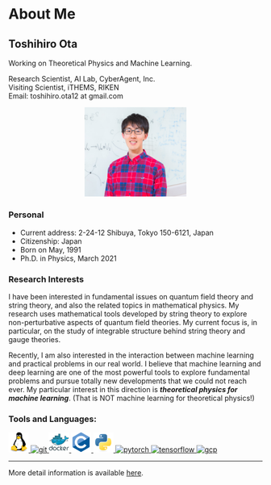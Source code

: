 # About Me

## Toshihiro Ota

Working on Theoretical Physics and Machine Learning.

Research Scientist, AI Lab, CyberAgent, Inc.<br> Visiting Scientist, iTHEMS, RIKEN<br> Email: toshihiro.ota12 at gmail.com<br>

<p align="center">
  <img src="./photo.jpg" width='40%'>
</p>

<!-- comment
  @import "./photo.jpg" {width='40%' title='photo'}
-->

### Personal

- Current address: 2-24-12 Shibuya, Tokyo 150-6121, Japan
- Citizenship: Japan
- Born on May, 1991
- Ph.D. in Physics, March 2021

### Research Interests

I have been interested in fundamental issues on quantum field theory and string theory, and also the related topics in mathematical physics. My research uses mathematical tools developed by string theory to explore non-perturbative aspects of quantum field theories. My current focus is, in particular, on the study of integrable structure behind string theory and gauge theories.

Recently, I am also interested in the interaction between machine learning and practical problems in our real world. I believe that machine learning and deep learning are one of the most powerful tools to explore fundamental problems and pursue totally new developments that we could not reach ever. My particular interest in this direction is ***theoretical physics for machine learning***. (That is NOT machine learning for theoretical physics!)

### Tools and Languages:

<p align="left">
  <a href="https://www.linux.org/" target="_blank" rel="noreferrer"> <img src="https://raw.githubusercontent.com/devicons/devicon/master/icons/linux/linux-original.svg" alt="linux" width="40" height="40"/> </a>
  <a href="https://git-scm.com/" target="_blank" rel="noreferrer"> <img src="https://www.vectorlogo.zone/logos/git-scm/git-scm-icon.svg" alt="git" width="40" height="40"/> </a>
  <a href="https://www.docker.com/" target="_blank" rel="noreferrer"> <img src="https://raw.githubusercontent.com/devicons/devicon/master/icons/docker/docker-original-wordmark.svg" alt="docker" width="40" height="40"/> </a>
  <a href="https://www.cprogramming.com/" target="_blank" rel="noreferrer"> <img src="https://raw.githubusercontent.com/devicons/devicon/master/icons/c/c-original.svg" alt="c" width="40" height="40"/> </a>
  <a href="https://www.python.org" target="_blank" rel="noreferrer"> <img src="https://raw.githubusercontent.com/devicons/devicon/master/icons/python/python-original.svg" alt="python" width="40" height="40"/> </a>
  <a href="https://pytorch.org/" target="_blank" rel="noreferrer"> <img src="https://www.vectorlogo.zone/logos/pytorch/pytorch-icon.svg" alt="pytorch" width="40" height="40"/> </a>
  <a href="https://www.tensorflow.org" target="_blank" rel="noreferrer"> <img src="https://www.vectorlogo.zone/logos/tensorflow/tensorflow-icon.svg" alt="tensorflow" width="40" height="40"/> </a>
  <a href="https://cloud.google.com" target="_blank" rel="noreferrer"> <img src="https://www.vectorlogo.zone/logos/google_cloud/google_cloud-icon.svg" alt="gcp" width="40" height="40"/> </a>
</p>

---

More detail information is available [here](./cv.pdf).
